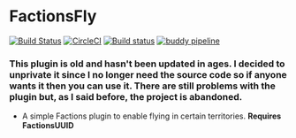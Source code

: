 # FactionsFly

[![Build Status](https://travis-ci.org/Workinq/FactionsFly.svg?branch=master)](https://travis-ci.org/Workinq/FactionsFly)
[![CircleCI](https://circleci.com/gh/Workinq/FactionsFly.svg?style=shield&circle-token=4ce6137a730b6d35a51aafb06c25e2782403ec68)](https://circleci.com/gh/Workinq/FactionsFly)
[![Build status](https://ci.appveyor.com/api/projects/status/kvlegh8se5m73y2s?svg=true)](https://ci.appveyor.com/project/Workinq/factionsfly)
[![buddy pipeline](https://app.buddy.works/ramseykieran/factionsfly/pipelines/pipeline/191397/badge.svg?token=7acd065675fa353ea01e0f8dc7645a15c933d27b70146907def6fd252b192b21 "buddy pipeline")](https://app.buddy.works/ramseykieran/factionsfly/pipelines/pipeline/191397)


### This plugin is old and hasn't been updated in ages. I decided to unprivate it since I no longer need the source code so if anyone wants it then you can use it. There are still problems with the plugin but, as I said before, the project is abandoned.

* A simple Factions plugin to enable flying in certain territories.
**Requires FactionsUUID**
